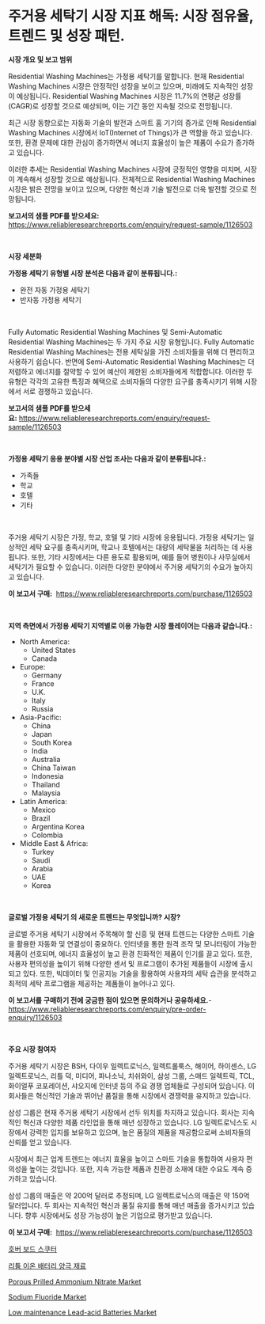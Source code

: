 <p><h1>주거용 세탁기 시장 지표 해독: 시장 점유율, 트렌드 및 성장 패턴.</h1></p><p><strong>시장 개요 및 보고 범위</strong></p>
<p><p>Residential Washing Machines는 가정용 세탁기를 말합니다. 현재 Residential Washing Machines 시장은 안정적인 성장을 보이고 있으며, 미래에도 지속적인 성장이 예상됩니다. Residential Washing Machines 시장은 11.7%의 연평균 성장률(CAGR)로 성장할 것으로 예상되며, 이는 기간 동안 지속될 것으로 전망됩니다. </p><p>최근 시장 동향으로는 자동화 기술의 발전과 스마트 홈 기기의 증가로 인해 Residential Washing Machines 시장에서 IoT(Internet of Things)가 큰 역할을 하고 있습니다. 또한, 환경 문제에 대한 관심이 증가하면서 에너지 효율성이 높은 제품이 수요가 증가하고 있습니다. </p><p>이러한 추세는 Residential Washing Machines 시장에 긍정적인 영향을 미치며, 시장이 계속해서 성장할 것으로 예상됩니다. 전체적으로 Residential Washing Machines 시장은 밝은 전망을 보이고 있으며, 다양한 혁신과 기술 발전으로 더욱 발전할 것으로 전망됩니다.</p></p>
<p><strong>보고서의 샘플 PDF를 받으세요:</strong> <a href="https://www.reliableresearchreports.com/enquiry/request-sample/1126503">https://www.reliableresearchreports.com/enquiry/request-sample/1126503</a></p>
<p>&nbsp;</p>
<p><strong>시장 세분화</strong></p>
<p><strong>가정용 세탁기 유형별 시장 분석은 다음과 같이 분류됩니다.:</strong></p>
<p><ul><li>완전 자동 가정용 세탁기</li><li>반자동 가정용 세탁기</li></ul></p>
<p>&nbsp;</p>
<p><p>Fully Automatic Residential Washing Machines 및 Semi-Automatic Residential Washing Machines는 두 가지 주요 시장 유형입니다. Fully Automatic Residential Washing Machines는 전용 세탁실을 가진 소비자들을 위해 더 편리하고 사용하기 쉽습니다. 반면에 Semi-Automatic Residential Washing Machines는 더 저렴하고 에너지를 절약할 수 있어 예산이 제한된 소비자들에게 적합합니다. 이러한 두 유형은 각각의 고유한 특징과 혜택으로 소비자들의 다양한 요구를 충족시키기 위해 시장에서 서로 경쟁하고 있습니다.</p></p>
<p><strong>보고서의 샘플 PDF를 받으세요:</strong>&nbsp;<a href="https://www.reliableresearchreports.com/enquiry/request-sample/1126503">https://www.reliableresearchreports.com/enquiry/request-sample/1126503</a></p>
<p>&nbsp;</p>
<p><strong> 가정용 세탁기 응용 분야별 시장 산업 조사는 다음과 같이 분류됩니다.:</strong></p>
<p><ul><li>가족들</li><li>학교</li><li>호텔</li><li>기타</li></ul></p>
<p>&nbsp;</p>
<p><p>주거용 세탁기 시장은 가정, 학교, 호텔 및 기타 시장에 응용됩니다. 가정용 세탁기는 일상적인 세탁 요구를 충족시키며, 학교나 호텔에서는 대량의 세탁물을 처리하는 데 사용됩니다. 또한, 기타 시장에서는 다른 용도로 활용되며, 예를 들어 병원이나 사무실에서 세탁기가 필요할 수 있습니다. 이러한 다양한 분야에서 주거용 세탁기의 수요가 높아지고 있습니다.</p></p>
<p><strong>이 보고서 구매:</strong>&nbsp; <a href="https://www.reliableresearchreports.com/purchase/1126503">https://www.reliableresearchreports.com/purchase/1126503</a></p>
<p>&nbsp;</p>
<p><strong>지역 측면에서 가정용 세탁기 지역별로 이용 가능한 시장 플레이어는 다음과 같습니다.:</strong></p>
<p><ul>
    <li>
        North America:
        <ul>
            <li>United States</li>
            <li>Canada</li>
        </ul>
    </li>
    <li>
        Europe:
        <ul>
            <li>Germany</li>
            <li>France</li>
            <li>U.K.</li>
            <li>Italy</li>
            <li>Russia</li>
        </ul>
    </li>
    <li>
        Asia-Pacific:
        <ul>
            <li>China</li>
            <li>Japan</li>
            <li>South Korea</li>
            <li>India</li>
            <li>Australia</li>
            <li>China Taiwan</li>
            <li>Indonesia</li>
            <li>Thailand</li>
            <li>Malaysia</li>
        </ul>
    </li>
    <li>
        Latin America:
        <ul>
            <li>Mexico</li>
            <li>Brazil</li>
            <li>Argentina Korea</li>
            <li>Colombia</li>
        </ul>
    </li>
    <li>
        Middle East & Africa:
        <ul>
            <li>Turkey</li>
            <li>Saudi</li>
            <li>Arabia</li>
            <li>UAE</li>
            <li>Korea</li>
        </ul>
    </li>
    </ul></p>
<p>&nbsp;</p>
<p><strong>글로벌 가정용 세탁기 의 새로운 트렌드는 무엇입니까? 시장?</strong></p>
<p><p>글로벌 주거용 세탁기 시장에서 주목해야 할 신흥 및 현재 트렌드는 다양한 스마트 기술을 활용한 자동화 및 연결성이 중요하다. 인터넷을 통한 원격 조작 및 모니터링이 가능한 제품이 선호되며, 에너지 효율성이 높고 환경 친화적인 제품이 인기를 끌고 있다. 또한, 사용자 편의성을 높이기 위해 다양한 센서 및 프로그램이 추가된 제품들이 시장에 출시되고 있다. 또한, 빅데이터 및 인공지능 기술을 활용하여 사용자의 세탁 습관을 분석하고 최적의 세탁 프로그램을 제공하는 제품들이 늘어나고 있다.</p></p>
<p><strong>이 보고서를 구매하기 전에 궁금한 점이 있으면 문의하거나 공유하세요.</strong>- <a href="https://www.reliableresearchreports.com/enquiry/pre-order-enquiry/1126503">https://www.reliableresearchreports.com/enquiry/pre-order-enquiry/1126503</a></p>
<p>&nbsp;</p>
<p><strong>주요 시장 참여자</strong></p>
<p><p>주거용 세탁기 시장은 BSH, 다이우 일렉트로닉스, 일렉트롤룩스, 해이어, 하이센스, LG 일렉트로닉스, 리틀 덕, 미디어, 파나소닉, 치쉬와이, 삼성 그룹, 스매드 일렉트릭, TCL, 화이얼푸 코포레이션, 샤오지에 인터넷 등의 주요 경쟁 업체들로 구성되어 있습니다. 이 회사들은 혁신적인 기술과 뛰어난 품질을 통해 시장에서 경쟁력을 유지하고 있습니다.</p><p>삼성 그룹은 현재 주거용 세탁기 시장에서 선두 위치를 차지하고 있습니다. 회사는 지속적인 혁신과 다양한 제품 라인업을 통해 매년 성장하고 있습니다. LG 일렉트로닉스도 시장에서 강력한 입지를 보유하고 있으며, 높은 품질의 제품을 제공함으로써 소비자들의 신뢰를 얻고 있습니다.</p><p>시장에서 최근 업계 트렌드는 에너지 효율을 높이고 스마트 기술을 통합하여 사용자 편의성을 높이는 것입니다. 또한, 지속 가능한 제품과 친환경 소재에 대한 수요도 계속 증가하고 있습니다.</p><p>삼성 그룹의 매출은 약 200억 달러로 추정되며, LG 일렉트로닉스의 매출은 약 150억 달러입니다. 두 회사는 지속적인 혁신과 품질 유지를 통해 매년 매출을 증가시키고 있습니다. 향후 시장에서도 성장 가능성이 높은 기업으로 평가받고 있습니다.</p></p>
<p><strong>이 보고서 구매:</strong>&nbsp;&nbsp;<a href="https://www.reliableresearchreports.com/purchase/1126503">https://www.reliableresearchreports.com/purchase/1126503</a></p>
<p><p><a href="https://github.com/idcefvhkdut6/Market-Research-Report-List-1/blob/main/6126744189740.md">호버 보드 스쿠터</a></p><p><a href="https://github.com/vsap75a286l/Market-Research-Report-List-1/blob/main/3977670189741.md">리튬 이온 배터리 양극 재료</a></p><p><a href="https://scarlet-rocket-c63.notion.site/Porous-Prilled-Ammonium-Nitrate-Market-Size-Growing-and-Forecasted-for-period-from-2024-2031-and-p-d0ceb4f94db64375b3b2a819c8f988aa">Porous Prilled Ammonium Nitrate Market</a></p><p><a href="https://github.com/lylyparadise/Market-Research-Report-List-2/blob/main/sodium-fluoride-market.md">Sodium Fluoride Market</a></p><p><a href="https://view.publitas.com/reportprime-1/low-maintenance-lead-acid-batteries-market-provides-a-comprehensive-analysis-including-a-macro-overview-of-the-market-as-well-as-micro-details-such-as-market-size-and-competitive-landscape/">Low maintenance Lead-acid Batteries Market</a></p></p>
